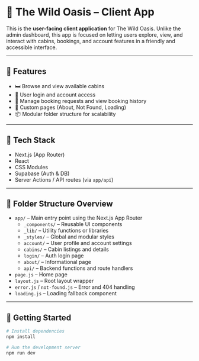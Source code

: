 # 🌴 The Wild Oasis – Client App

This is the **user-facing client application** for The Wild Oasis. Unlike the admin dashboard, this app is focused on letting users explore, view, and interact with cabins, bookings, and account features in a friendly and accessible interface.

---

## 🧭 Features

- 🛏️ Browse and view available cabins
- 🔐 User login and account access
- 🧾 Manage booking requests and view booking history
- 📄 Custom pages (About, Not Found, Loading)
- 📦 Modular folder structure for scalability

---

## 🧩 Tech Stack

- Next.js (App Router)
- React
- CSS Modules
- Supabase (Auth & DB)
- Server Actions / API routes (via `app/api`)

---

## 📁 Folder Structure Overview

- `app/` – Main entry point using the Next.js App Router
  - `_components/` – Reusable UI components
  - `_lib/` – Utility functions or libraries
  - `_styles/` – Global and modular styles
  - `account/` – User profile and account settings
  - `cabins/` – Cabin listings and details
  - `login/` – Auth login page
  - `about/` – Informational page
  - `api/` – Backend functions and route handlers
- `page.js` – Home page
- `layout.js` – Root layout wrapper
- `error.js` / `not-found.js` – Error and 404 handling
- `loading.js` – Loading fallback component

---

## 🚀 Getting Started

```bash
# Install dependencies
npm install

# Run the development server
npm run dev
